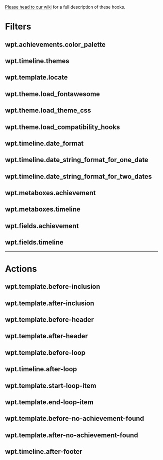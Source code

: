 [Please head to our wiki](https://github.com/psaikali/wp-timeliner/wiki) for a full description of these hooks. 

# Filters

## wpt.achievements.color_palette
## wpt.timeline.themes

## wpt.template.locate

## wpt.theme.load_fontawesome
## wpt.theme.load_theme_css
## wpt.theme.load_compatibility_hooks

## wpt.timeline.date_format
## wpt.timeline.date_string_format_for_one_date
## wpt.timeline.date_string_format_for_two_dates

## wpt.metaboxes.achievement
## wpt.metaboxes.timeline

## wpt.fields.achievement
## wpt.fields.timeline

---

# Actions

## wpt.template.before-inclusion
## wpt.template.after-inclusion

## wpt.template.before-header
## wpt.template.after-header
## wpt.template.before-loop
## wpt.timeline.after-loop
## wpt.template.start-loop-item
## wpt.template.end-loop-item
## wpt.template.before-no-achievement-found
## wpt.template.after-no-achievement-found
## wpt.timeline.after-footer